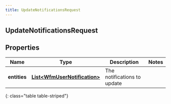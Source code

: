 ```yaml
---
title: UpdateNotificationsRequest
---
```

## UpdateNotificationsRequest


## Properties

| Name | Type | Description | Notes |
| ------------ | ------------- | ------------- | ------------- |
| **entities** | [**List&lt;WfmUserNotification&gt;**](WfmUserNotification.html) | The notifications to update |  |
{: class="table table-striped"}



